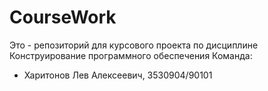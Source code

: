 # CourseWork
Это - репозиторий для курсового проекта по дисциплине Конструирование программного обеспечения
Команда: 
 - Харитонов Лев Алексеевич, 3530904/90101
